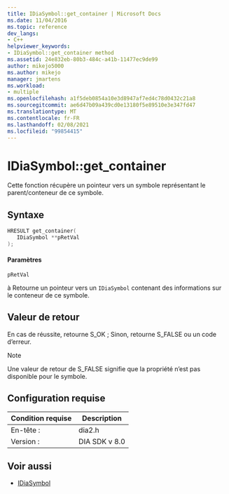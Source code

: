 ```yaml
---
title: IDiaSymbol::get_container | Microsoft Docs
ms.date: 11/04/2016
ms.topic: reference
dev_langs:
- C++
helpviewer_keywords:
- IDiaSymbol::get_container method
ms.assetid: 24e832eb-80b3-484c-a41b-11477ec9de99
author: mikejo5000
ms.author: mikejo
manager: jmartens
ms.workload:
- multiple
ms.openlocfilehash: a1f5deb0854a10e3d8947af7ed4c78d0432c21a8
ms.sourcegitcommit: ae6d47b09a439cd0e13180f5e89510e3e347fd47
ms.translationtype: MT
ms.contentlocale: fr-FR
ms.lasthandoff: 02/08/2021
ms.locfileid: "99854415"
---
```

# <a name="idiasymbolget_container"></a>IDiaSymbol::get_container
Cette fonction récupère un pointeur vers un symbole représentant le parent/conteneur de ce symbole.

## <a name="syntax"></a>Syntaxe

```C++
HRESULT get_container(
   IDiaSymbol **pRetVal
);
```

#### <a name="parameters"></a>Paramètres
 `pRetVal`

à Retourne un pointeur vers un `IDiaSymbol` contenant des informations sur le conteneur de ce symbole.

## <a name="return-value"></a>Valeur de retour
 En cas de réussite, retourne S_OK ; Sinon, retourne S_FALSE ou un code d’erreur.

> [!NOTE]
> Une valeur de retour de S_FALSE signifie que la propriété n’est pas disponible pour le symbole.

## <a name="requirements"></a>Configuration requise

|Condition requise|Description|
|-----------------|-----------------|
|En-tête :|dia2.h|
|Version :|DIA SDK v 8.0|

## <a name="see-also"></a>Voir aussi
- [IDiaSymbol](../../debugger/debug-interface-access/idiasymbol.md)